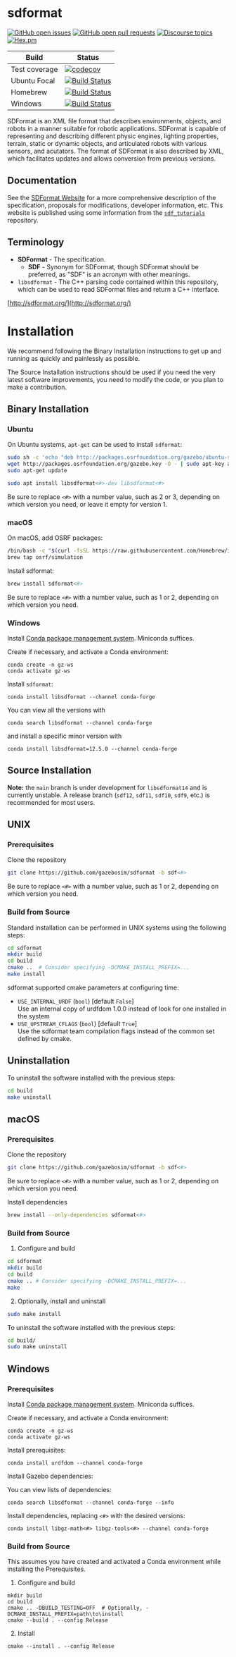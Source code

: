 # sdformat

[![GitHub open issues](https://img.shields.io/github/issues-raw/gazebosim/sdformat.svg)](https://github.com/gazebosim/sdformat/issues)
[![GitHub open pull requests](https://img.shields.io/github/issues-pr-raw/gazebosim/sdformat.svg)](https://github.com/gazebosim/sdformat/pulls)
[![Discourse topics](https://img.shields.io/discourse/https/community.gazebosim.org/topics.svg)](https://community.gazebosim.org)
[![Hex.pm](https://img.shields.io/hexpm/l/plug.svg)](https://www.apache.org/licenses/LICENSE-2.0)

<!--
Note: The branch name in the codecov URL & library version should be updated when forward porting
-->
Build | Status
-- | --
Test coverage | [![codecov](https://codecov.io/gh/gazebosim/sdformat/branch/main/graph/badge.svg)](https://codecov.io/gh/gazebosim/sdformat/branch/main)
Ubuntu Focal | [![Build Status](https://build.osrfoundation.org/buildStatus/icon?job=sdformat-ci-main-focal-amd64)](https://build.osrfoundation.org/job/sdformat-ci-main-focal-amd64)
Homebrew      | [![Build Status](https://build.osrfoundation.org/buildStatus/icon?job=sdformat-ci-main-homebrew-amd64)](https://build.osrfoundation.org/job/sdformat-ci-main-homebrew-amd64)
Windows       | [![Build Status](https://build.osrfoundation.org/buildStatus/icon?job=sdformat-ci-main-windows7-amd64)](https://build.osrfoundation.org/job/sdformat-ci-main-windows7-amd64)


SDFormat is an XML file format that describes environments, objects, and robots
in a manner suitable for robotic applications. SDFormat is capable of representing
and describing different physic engines, lighting properties, terrain, static
or dynamic objects, and articulated robots with various sensors, and acutators.
The format of SDFormat is also described by XML, which facilitates updates and
allows conversion from previous versions.

## Documentation

See the [SDFormat Website](http://sdformat.org/) for a more comprehensive
description of the specification, proposals for modifications, developer
information, etc.
This website is published using some information from the
[`sdf_tutorials`](https://github.com/gazebosim/sdf_tutorials) repository.

<!--
TODO(eric.cousineau): Move installation instructions to sdf_tutorials, and link
there?
TODO(eric.cousineau): Move terminology section to sdf_tutorials?
-->

## Terminology

* **SDFormat** - The specification.
    * **SDF** - Synonym for SDFormat, though SDFormat should be preferred, as
      "SDF" is an acronym with other meanings.
* `libsdformat` - The C++ parsing code contained within this repository,
  which can be used to read SDFormat files and return a C++ interface.

[http://sdformat.org/](http://sdformat.org/)

# Installation

We recommend following the Binary Installation instructions to get up and running as quickly and painlessly as possible.

The Source Installation instructions should be used if you need the very latest software improvements, you need to modify the code, or you plan to make a contribution.

## Binary Installation

### Ubuntu

On Ubuntu systems, `apt-get` can be used to install `sdformat`:
```sh
sudo sh -c 'echo "deb http://packages.osrfoundation.org/gazebo/ubuntu-stable `lsb_release -cs` main" > /etc/apt/sources.list.d/gazebo-stable.list'
wget http://packages.osrfoundation.org/gazebo.key -O - | sudo apt-key add -
sudo apt-get update

sudo apt install libsdformat<#>-dev libsdformat<#>
```

Be sure to replace `<#>` with a number value, such as 2 or 3, depending on
which version you need, or leave it empty for version 1.

### macOS

On macOS, add OSRF packages:
  ```sh
  /bin/bash -c "$(curl -fsSL https://raw.githubusercontent.com/Homebrew/install/HEAD/install.sh)"
  brew tap osrf/simulation
  ```

Install sdformat:
  ```sh
  brew install sdformat<#>
  ```

Be sure to replace `<#>` with a number value, such as 1 or 2, depending on
which version you need.

### Windows

Install [Conda package management system](https://docs.conda.io/projects/conda/en/latest/user-guide/install/download.html).
Miniconda suffices.

Create if necessary, and activate a Conda environment:
```
conda create -n gz-ws
conda activate gz-ws
```

Install `sdformat`:
```
conda install libsdformat --channel conda-forge
```

You can view all the versions with
```
conda search libsdformat --channel conda-forge
```

and install a specific minor version with
```
conda install libsdformat=12.5.0 --channel conda-forge
```

## Source Installation


**Note:** the `main` branch is under development for `libsdformat14` and is
currently unstable. A release branch (`sdf12`, `sdf11`, `sdf10`, `sdf9`, etc.)
is recommended for most users.

## UNIX

### Prerequisites

Clone the repository
```sh
git clone https://github.com/gazebosim/sdformat -b sdf<#>
```
Be sure to replace `<#>` with a number value, such as 1 or 2, depending on
which version you need.

### Build from Source

Standard installation can be performed in UNIX systems using the following
steps:

```sh
cd sdformat
mkdir build
cd build
cmake ..  # Consider specifying -DCMAKE_INSTALL_PREFIX=...
make install
```

sdformat supported cmake parameters at configuring time:

* `USE_INTERNAL_URDF` (`bool`) [default `False`] <br/>
  Use an internal copy of urdfdom 1.0.0 instead of look for one
  installed in the system
* `USE_UPSTREAM_CFLAGS` (`bool`) [default `True`] <br/>
  Use the sdformat team compilation flags instead of the common set defined
  by cmake.

## Uninstallation

To uninstall the software installed with the previous steps:

```sh
cd build
make uninstall
```

## macOS

### Prerequisites

Clone the repository
```sh
git clone https://github.com/gazebosim/sdformat -b sdf<#>
```
Be sure to replace `<#>` with a number value, such as 1 or 2, depending on
which version you need.

Install dependencies
```sh
brew install --only-dependencies sdformat<#>
```

### Build from Source

1. Configure and build
  ```sh
  cd sdformat
  mkdir build
  cd build
  cmake .. # Consider specifying -DCMAKE_INSTALL_PREFIX=...
  make
  ```

2. Optionally, install and uninstall
  ```sh
  sudo make install
  ```

  To uninstall the software installed with the previous steps:
  ```sh
  cd build/
  sudo make uninstall
  ```

## Windows

### Prerequisites

Install [Conda package management system](https://docs.conda.io/projects/conda/en/latest/user-guide/install/download.html).
Miniconda suffices.

Create if necessary, and activate a Conda environment:
```
conda create -n gz-ws
conda activate gz-ws
```

Install prerequisites:
```
conda install urdfdom --channel conda-forge
```

Install Gazebo dependencies:

You can view lists of dependencies:
```
conda search libsdformat --channel conda-forge --info
```

Install dependencies, replacing `<#>` with the desired versions:
```
conda install libgz-math<#> libgz-tools<#> --channel conda-forge
```

### Build from Source

This assumes you have created and activated a Conda environment while installing the Prerequisites.

1. Configure and build
  ```
  mkdir build
  cd build
  cmake .. -DBUILD_TESTING=OFF  # Optionally, -DCMAKE_INSTALL_PREFIX=path\to\install
  cmake --build . --config Release
  ```

2. Install
  ```
  cmake --install . --config Release
  ```
